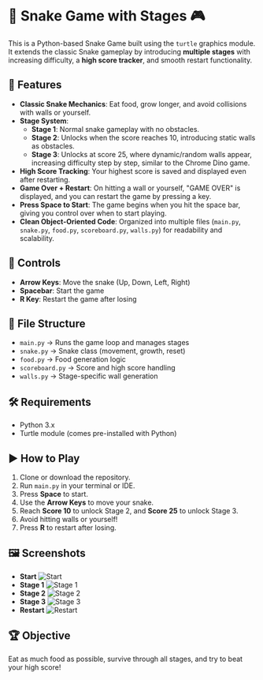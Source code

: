 # 🐍 Snake Game with Stages 🎮

This is a Python-based Snake Game built using the `turtle` graphics module. It extends the classic Snake gameplay by introducing **multiple stages** with increasing difficulty, a **high score tracker**, and smooth restart functionality.

## 🚀 Features
- **Classic Snake Mechanics**: Eat food, grow longer, and avoid collisions with walls or yourself.
- **Stage System**:
  - **Stage 1**: Normal snake gameplay with no obstacles.
  - **Stage 2**: Unlocks when the score reaches 10, introducing static walls as obstacles.
  - **Stage 3**: Unlocks at score 25, where dynamic/random walls appear, increasing difficulty step by step, similar to the Chrome Dino game.
- **High Score Tracking**: Your highest score is saved and displayed even after restarting.
- **Game Over + Restart**: On hitting a wall or yourself, "GAME OVER" is displayed, and you can restart the game by pressing a key.
- **Press Space to Start**: The game begins when you hit the space bar, giving you control over when to start playing.
- **Clean Object-Oriented Code**: Organized into multiple files (`main.py`, `snake.py`, `food.py`, `scoreboard.py`, `walls.py`) for readability and scalability.

## 🎯 Controls
- **Arrow Keys**: Move the snake (Up, Down, Left, Right)
- **Spacebar**: Start the game
- **R Key**: Restart the game after losing

## 📂 File Structure
- `main.py` → Runs the game loop and manages stages
- `snake.py` → Snake class (movement, growth, reset)
- `food.py` → Food generation logic
- `scoreboard.py` → Score and high score handling
- `walls.py` → Stage-specific wall generation

## 🛠 Requirements
- Python 3.x
- Turtle module (comes pre-installed with Python)

## ▶️ How to Play
1. Clone or download the repository.
2. Run `main.py` in your terminal or IDE.
3. Press **Space** to start.
4. Use the **Arrow Keys** to move your snake.
5. Reach **Score 10** to unlock Stage 2, and **Score 25** to unlock Stage 3.
6. Avoid hitting walls or yourself!
7. Press **R** to restart after losing.

## 🖼️ Screenshots
-  **Start**
  ![Start](screenshots/start.png)
- **Stage 1**
  ![Stage 1](screenshots/stage1.png)
- **Stage 2**
  ![Stage 2](screenshots/stage2.png)
- **Stage 3**
  ![Stage 3](screenshots/stage3.png)
- **Restart**
  ![Restart](screenshots/restart.png)

## 🏆 Objective
Eat as much food as possible, survive through all stages, and try to beat your high score!
